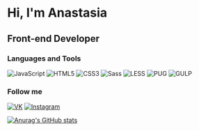 # Hi, I'm Anastasia

## Front-end Developer

### Languages and Tools

![JavaScript](https://img.shields.io/badge/-JavaScript-4A192C?style=for-the-badge&logo=javascript)
![HTML5](https://img.shields.io/badge/-HTML5-4A192C?style=for-the-badge&logo=HTML5)
![CSS3](https://img.shields.io/badge/-CSS3-4A192C?style=for-the-badge&logo=CSS3&logoColor=1FAEE9)
![Sass](https://img.shields.io/badge/-Sass/SCSS-4A192C?style=for-the-badge&logo=sass)
![LESS](https://img.shields.io/badge/-LESS-4A192C?style=for-the-badge&logo=less)
![PUG](https://img.shields.io/badge/-PUG-4A192C?style=for-the-badge&logo=pug&logoColor=EFAF8C)
![GULP](https://img.shields.io/badge/-GULP-4A192C?style=for-the-badge&logo=gulp)

### Follow me
[![VK](https://img.shields.io/badge/-VK-4A192C?style=for-the-badge&logo=VK&logoColor=0077FF)](https://vk.com/id159672612)
[![Instagram](https://img.shields.io/badge/-Instagram-4A192C?style=for-the-badge&logo=instagram&logoColor=FF00CC)](https://www.instagram.com/fdv08/)

[![Anurag's GitHub stats](https://github-readme-stats.vercel.app/api?username=anfd99&hide=prs,issues,contribs&count_private=true&theme=dracula&show_icons=true)](https://github.com/anuraghazra/github-readme-stats)
